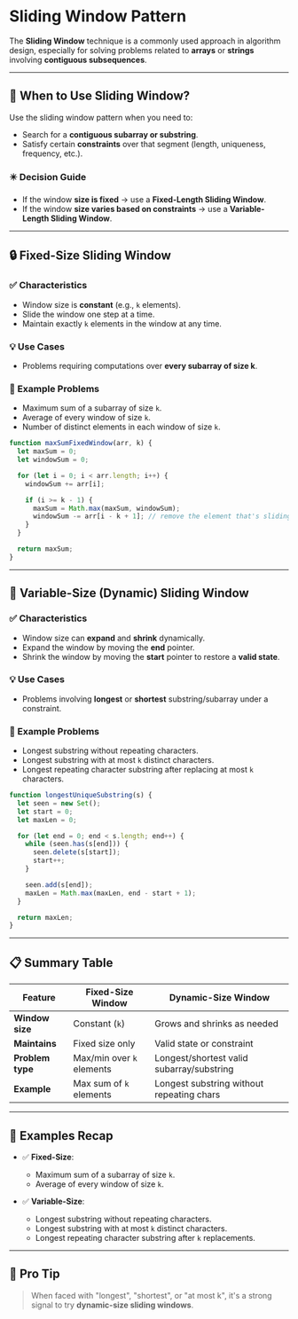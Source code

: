 # Sliding Window Pattern

The **Sliding Window** technique is a commonly used approach in algorithm design, especially for solving problems related to **arrays** or **strings** involving **contiguous subsequences**.

---

## 📌 When to Use Sliding Window?

Use the sliding window pattern when you need to:
- Search for a **contiguous subarray or substring**.
- Satisfy certain **constraints** over that segment (length, uniqueness, frequency, etc.).

### ✴️ Decision Guide
- If the window **size is fixed** → use a **Fixed-Length Sliding Window**.
- If the window **size varies based on constraints** → use a **Variable-Length Sliding Window**.

---

## 🔒 Fixed-Size Sliding Window

### ✅ Characteristics
- Window size is **constant** (e.g., `k` elements).
- Slide the window one step at a time.
- Maintain exactly `k` elements in the window at any time.

### 💡 Use Cases
- Problems requiring computations over **every subarray of size k**.

### 🧪 Example Problems
- Maximum sum of a subarray of size `k`.
- Average of every window of size `k`.
- Number of distinct elements in each window of size `k`.

```js
function maxSumFixedWindow(arr, k) {
  let maxSum = 0;
  let windowSum = 0;

  for (let i = 0; i < arr.length; i++) {
    windowSum += arr[i];

    if (i >= k - 1) {
      maxSum = Math.max(maxSum, windowSum);
      windowSum -= arr[i - k + 1]; // remove the element that's sliding out
    }
  }

  return maxSum;
}
```
---

## 🔄 Variable-Size (Dynamic) Sliding Window

### ✅ Characteristics
- Window size can **expand** and **shrink** dynamically.
- Expand the window by moving the **end** pointer.
- Shrink the window by moving the **start** pointer to restore a **valid state**.

### 💡 Use Cases
- Problems involving **longest** or **shortest** substring/subarray under a constraint.

### 🧪 Example Problems
- Longest substring without repeating characters.
- Longest substring with at most `k` distinct characters.
- Longest repeating character substring after replacing at most `k` characters.

```js
function longestUniqueSubstring(s) {
  let seen = new Set();
  let start = 0;
  let maxLen = 0;

  for (let end = 0; end < s.length; end++) {
    while (seen.has(s[end])) {
      seen.delete(s[start]);
      start++;
    }

    seen.add(s[end]);
    maxLen = Math.max(maxLen, end - start + 1);
  }

  return maxLen;
}
```
---

## 📋 Summary Table

| Feature              | Fixed-Size Window         | Dynamic-Size Window                      |
|----------------------|----------------------------|-------------------------------------------|
| **Window size**      | Constant (`k`)             | Grows and shrinks as needed               |
| **Maintains**        | Fixed size only            | Valid state or constraint                 |
| **Problem type**     | Max/min over `k` elements  | Longest/shortest valid subarray/substring |
| **Example**          | Max sum of `k` elements    | Longest substring without repeating chars |

---

## 🧠 Examples Recap

- ✅ **Fixed-Size**:
  - Maximum sum of a subarray of size `k`.
  - Average of every window of size `k`.

- ✅ **Variable-Size**:
  - Longest substring without repeating characters.
  - Longest substring with at most `k` distinct characters.
  - Longest repeating character substring after `k` replacements.

---

## 📎 Pro Tip

> When faced with "longest", "shortest", or "at most k", it's a strong signal to try **dynamic-size sliding windows**.
